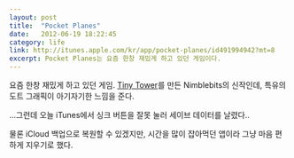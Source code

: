 ```yaml
---
layout: post
title:  "Pocket Planes"
date:   2012-06-19 18:22:45
category: life
link: http://itunes.apple.com/kr/app/pocket-planes/id491994942?mt=8
excerpt: Pocket Planes는 요즘 한창 재밌게 하고 있던 게임이다.
---
```


요즘 한창 재밌게 하고 있던 게임. [Tiny Tower](http://itunes.apple.com/kr/app/tiny-tower/id422667065?mt=8)를 만든 Nimblebits의 신작인데, 특유의 도트 그래픽이 아기자기한 느낌을 준다. 

...그런데 오늘 iTunes에서 싱크 버튼을 잘못 눌러 세이브 데이터를 날렸다..

물론 iCloud 백업으로 복원할 수 있겠지만, 시간을 많이 잡아먹던 앱이라 그냥 마음 편하게 지우기로 했다.